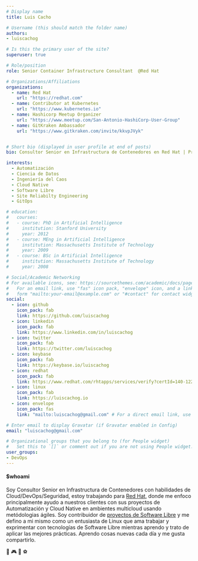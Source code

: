 ```yaml
---
# Display name
title: Luis Cacho

# Username (this should match the folder name)
authors:
- luiscachog

# Is this the primary user of the site?
superuser: true

# Role/position
role: Senior Container Infrastructure Consultant  @Red Hat

# Organizations/Affiliations
organizations:
  - name: Red Hat
    url: "https://redhat.com"
  - name: Contributor at Kubernetes
    url: "https://www.kubernetes.io"
  - name: Hashicorp Meetup Organizer
    url: "https://www.meetup.com/San-Antonio-HashiCorp-User-Group"
  - name: GitKraken Ambassador
    url: "https://www.gitkraken.com/invite/kkvpJVyk"


# Short bio (displayed in user profile at end of posts)
bio: Consultor Senior en Infrastructura de Contenedores en Red Hat | Practicante de DevOps | Entusiasta de Kubernetes | Ninja de Ansible | Novato en Ciencia de Datos

interests:
  - Automatización
  - Ciencia de Datos
  - Ingeniería del Caos
  - Cloud Native
  - Software Libre
  - Site Reliabilty Engineering
  - GitOps

# education:
#   courses:
#   - course: PhD in Artificial Intelligence
#     institution: Stanford University
#     year: 2012
#   - course: MEng in Artificial Intelligence
#     institution: Massachusetts Institute of Technology
#     year: 2009
#   - course: BSc in Artificial Intelligence
#     institution: Massachusetts Institute of Technology
#     year: 2008

# Social/Academic Networking
# For available icons, see: https://sourcethemes.com/academic/docs/page-builder/#icons
#   For an email link, use "fas" icon pack, "envelope" icon, and a link in the
#   form "mailto:your-email@example.com" or "#contact" for contact widget.
social:
  - icon: github
    icon_pack: fab
    link: https://github.com/luiscachog
  - icon: linkedin
    icon_pack: fab
    link: https://www.linkedin.com/in/luiscachog
  - icon: twitter
    icon_pack: fab
    link: https://twitter.com/luiscachog
  - icon: keybase
    icon_pack: fab
    link: https://keybase.io/luiscachog
  - icon: redhat
    icon_pack: fab
    link: https://www.redhat.com/rhtapps/services/verify?certId=140-122-987
  - icon: linux
    icon_pack: fab
    link: https://luiscachog.io
  - icon: envelope
    icon_pack: fas
    link: "mailto:luiscachog@gmail.com" # For a direct email link, use "mailto:test@example.org".

# Enter email to display Gravatar (if Gravatar enabled in Config)
email: "luiscachog@gmail.com"

# Organizational groups that you belong to (for People widget)
#   Set this to `[]` or comment out if you are not using People widget.
user_groups:
- DevOps
---
```


#### \$whoami

Soy Consultor Senior en Infrastructura de Contenedores con habilidades de Cloud/DevOps/Seguridad, estoy trabajando para [Red Hat](https://redhat.com), donde me enfoco principalmente ayudo a nuestros clientes con sus proyectos de Automatización y Cloud Native en ambientes multicloud usando metódologias ágiles.
Soy contribuidor de [proyectos de Software Libre](https://luiscachog.io) y me defino a mi mismo como un entusiasta de Linux que ama trabajar y exprimentar con tecnologías de Software Libre mientras aprendo y trato de aplicar las mejores prácticas.
Aprendo cosas nuevas cada día y me gusta compartirlo.

:dog: :video_game: :football: :soccer:
